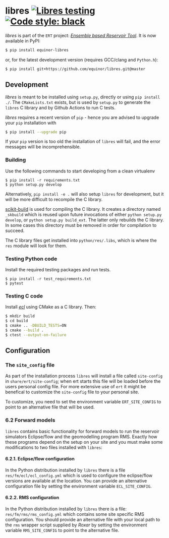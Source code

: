 # libres [![Libres testing](https://github.com/equinor/libres/workflows/Libres%20testing/badge.svg)](https://github.com/equinor/libres/actions?query=workflow%3A%22Libres+testing%22) [![Code style: black](https://img.shields.io/badge/code%20style-black-000000.svg)](https://github.com/psf/black)

*libres* is part of the `ERT` project: _[Ensemble based Reservoir Tool](https://github.com/Equinor/ert)_. It is now available in PyPI:

``` sh
$ pip install equinor-libres
```

or, for the latest development version (requires GCC/clang and `Python.h`):

``` sh
$ pip install git+https://github.com/equinor/libres.git@master
```

## Development

*libres* is meant to be installed using `setup.py`, directly or using `pip
install ./`. The `CMakeLists.txt` exists, but is used by `setup.py` to generate
the `libres` C library and by Github Actions to run C tests.

*libres* requires a recent version of `pip` - hence you are advised to upgrade your `pip` installation with

```sh
$ pip install --upgrade pip
```
If your `pip` version is too old the installation of `libres` will fail, and the error messages will be incomprehensible.

### Building

Use the following commands to start developing from a clean virtualenv
```
$ pip install -r requirements.txt
$ python setup.py develop
```

Alternatively, `pip install -e .` will also setup `libres` for development, but
it will be more difficult to recompile the C library.

[scikit-build](https://scikit-build.readthedocs.io/en/latest/index.html) is used
for compiling the C library. It creates a directory named `_skbuild` which is
reused upon future invocations of either `python setup.py develop`, or `python
setup.py build_ext`. The latter only rebuilds the C library. In some cases this
directory must be removed in order for compilation to succeed.

The C library files get installed into `python/res/.libs`, which is where the
`res` module will look for them.

### Testing Python code

Install the required testing packages and run tests.
```
$ pip install -r test_requirements.txt
$ pytest
```

### Testing C code

Install [*ecl*](https://github.com/Equinor/ecl) using CMake as a C library. Then:

``` sh
$ mkdir build
$ cd build
$ cmake .. -DBUILD_TESTS=ON
$ cmake --build .
$ ctest --output-on-failure
```

## Configuration

### The `site_config` file
As part of the installation process `libres` will install a file called
`site-config` in `share/ert/site-config`; when ert starts this file will be
loaded before the users personal config file. For more extensive use of `ert` it
might be benefical to customize the `site-config` file to your personal site.

To customize, you need to set the environment variable `ERT_SITE_CONFIG` to
point to an alternative file that will be used.

### 6.2 Forward models

`libres` contains basic functionality for forward models to run the reservoir
simulators Eclipse/flow and the geomodelling program RMS. Exactly how these
programs depend on the setup on your site and you must make some modifications
to two files installed with `libres`:

#### 6.2.1. Eclipse/flow configuration

In the Python distribution installed by `libres` there is a file
`res/fm/ecl/ecl_config.yml` which is used to configure the eclipse/flow versions
are available at the location. You can provide an alternative configuration file
by setting the environment variable `ECL_SITE_CONFIG`.

#### 6.2.2. RMS configuration

In the Python distribution installed by `libres` there is a file:
`res/fm/rms/rms_config.yml` which contains some site specific RMS configuration.
You should provide an alternative file with your local path to the `rms` wrapper
script supplied by _Roxar_ by setting the environment variable `RMS_SITE_CONFIG`
to point to the alternative file.

